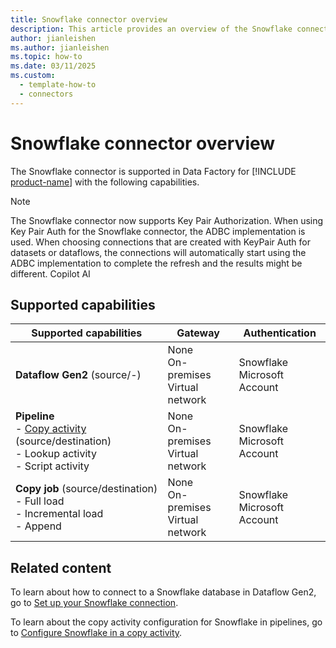 ```yaml
---
title: Snowflake connector overview
description: This article provides an overview of the Snowflake connector in Microsoft Fabric.
author: jianleishen
ms.author: jianleishen
ms.topic: how-to
ms.date: 03/11/2025
ms.custom:
  - template-how-to
  - connectors
---
```


# Snowflake connector overview

The Snowflake connector is supported in Data Factory for [!INCLUDE [product-name](../includes/product-name.md)] with the following capabilities.

> [!NOTE]
> The Snowflake connector now supports Key Pair Authorization. When using Key Pair Auth for the Snowflake connector, the ADBC implementation is used. When choosing connections that are created with KeyPair Auth for datasets or dataflows, the connections will automatically start using the ADBC implementation to complete the refresh and the results might be different. Copilot AI


## Supported capabilities

| Supported capabilities| Gateway | Authentication|
|---------| --------| --------|
| **Dataflow Gen2** (source/-)|None<br> On-premises<br> Virtual network |Snowflake<br> Microsoft Account |
| **Pipeline**<br>- [Copy activity](connector-snowflake-copy-activity.md) (source/destination) <br>- Lookup activity  <br>- Script activity |None<br> On-premises<br> Virtual network |Snowflake<br> Microsoft Account |
| **Copy job** (source/destination) <br>- Full load<br>- Incremental load<br>- Append |None<br> On-premises<br> Virtual network |Snowflake<br> Microsoft Account |

## Related content

To learn about how to connect to a Snowflake database in Dataflow Gen2, go to [Set up your Snowflake connection](connector-snowflake.md).


To learn about the copy activity configuration for Snowflake in pipelines, go to [Configure Snowflake in a copy activity](connector-snowflake-copy-activity.md).
